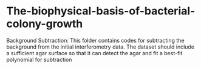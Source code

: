 # The-biophysical-basis-of-bacterial-colony-growth
Background Subtraction: This folder contains codes for subtracting the background from the initial interferometry data. The dataset should include a sufficient agar surface so that it can detect the agar and fit a best-fit polynomial for subtraction
